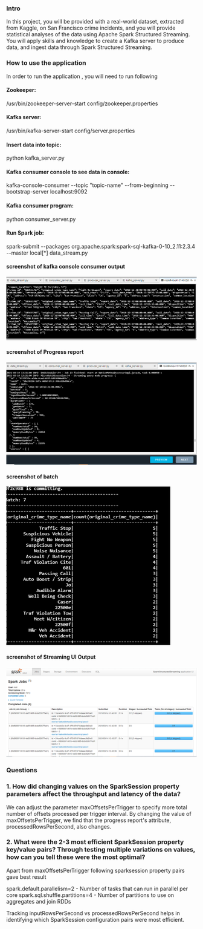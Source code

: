 
### Intro
In this project, you will be provided with a real-world dataset, extracted from Kaggle, on San Francisco crime incidents, and you will provide statistical analyses of the data using Apache Spark Structured Streaming. You will apply skills and knowledge to create a Kafka server to produce data, and ingest data through Spark Structured Streaming.

### How to use the application
In order to run the application , you will need to run following

#### Zookeeper:
/usr/bin/zookeeper-server-start config/zookeeper.properties

#### Kafka server:
/usr/bin/kafka-server-start config/server.properties

#### Insert data into topic:
python kafka_server.py

#### Kafka consumer console to see data in console:
kafka-console-consumer --topic "topic-name" --from-beginning --bootstrap-server localhost:9092

#### Kafka consumer program:
python consumer_server.py

#### Run Spark job:
spark-submit --packages org.apache.spark:spark-sql-kafka-0-10_2.11:2.3.4 --master local[*] data_stream.py

#### screenshot of kafka console consumer output
![kafka_consumer_console](https://github.com/rajeevfromkrec/sf_crime_statistics_with_spark_streaming/blob/main/kafka_consumer_console.PNG?raw=true)

#### screenshot of Progress report
![kafka_consumer_console](https://github.com/rajeevfromkrec/sf_crime_statistics_with_spark_streaming/blob/main/Progress_Report.PNG?raw=true)

#### screenshot of batch
![kafka_consumer_console](https://github.com/rajeevfromkrec/sf_crime_statistics_with_spark_streaming/blob/main/batch.PNG?raw=true)

#### screenshot of Streaming UI Output
![kafka_consumer_console](https://github.com/rajeevfromkrec/sf_crime_statistics_with_spark_streaming/blob/main/Spark_streaming_UI.PNG?raw=true)
  

### Questions
### 1. How did changing values on the SparkSession property parameters affect the throughput and latency of the data?
We can adjust the parameter maxOffsetsPerTrigger to specify more total number of offsets processed per trigger interval. By changing the value of maxOffsetsPerTrigger, we find that the progress report's attribute, processedRowsPerSecond,  also changes.

### 2. What were the 2-3 most efficient SparkSession property key/value pairs? Through testing multiple variations on values, how can you tell these were the most optimal?

Apart from maxOffsetsPerTrigger following sparksession property pairs gave best result

spark.default.parallelism=2 - Number of tasks that can run in parallel per core
spark.sql.shuffle.partitions=4 - Number of partitions to use on aggregates and join RDDs

Tracking inputRowsPerSecond vs processedRowsPerSecond helps in identifying which SparkSession configuration pairs were most efficient.


